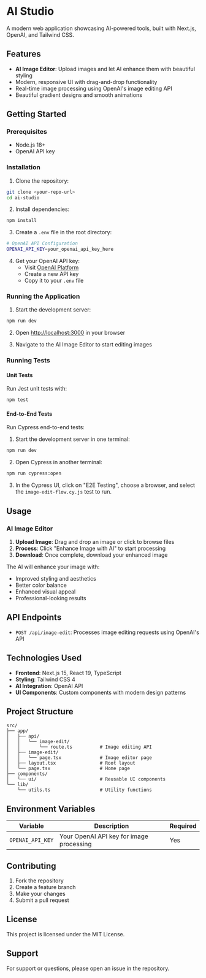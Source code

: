 # AI Studio

A modern web application showcasing AI-powered tools, built with Next.js, OpenAI, and Tailwind CSS.

## Features

-   **AI Image Editor**: Upload images and let AI enhance them with beautiful styling
-   Modern, responsive UI with drag-and-drop functionality
-   Real-time image processing using OpenAI's image editing API
-   Beautiful gradient designs and smooth animations

## Getting Started

### Prerequisites

-   Node.js 18+
-   OpenAI API key

### Installation

1. Clone the repository:

```bash
git clone <your-repo-url>
cd ai-studio
```

2. Install dependencies:

```bash
npm install
```

3. Create a `.env` file in the root directory:

```bash
# OpenAI API Configuration
OPENAI_API_KEY=your_openai_api_key_here
```

4. Get your OpenAI API key:
    - Visit [OpenAI Platform](https://platform.openai.com/api-keys)
    - Create a new API key
    - Copy it to your `.env` file

### Running the Application

1. Start the development server:

```bash
npm run dev
```

2. Open [http://localhost:3000](http://localhost:3000) in your browser

3. Navigate to the AI Image Editor to start editing images

### Running Tests

#### Unit Tests

Run Jest unit tests with:

```bash
npm test
```

#### End-to-End Tests

Run Cypress end-to-end tests:

1. Start the development server in one terminal:

```bash
npm run dev
```

2. Open Cypress in another terminal:

```bash
npm run cypress:open
```

3. In the Cypress UI, click on "E2E Testing", choose a browser, and select the `image-edit-flow.cy.js` test to run.

## Usage

### AI Image Editor

1. **Upload Image**: Drag and drop an image or click to browse files
2. **Process**: Click "Enhance Image with AI" to start processing
3. **Download**: Once complete, download your enhanced image

The AI will enhance your image with:

-   Improved styling and aesthetics
-   Better color balance
-   Enhanced visual appeal
-   Professional-looking results

## API Endpoints

-   `POST /api/image-edit`: Processes image editing requests using OpenAI's API

## Technologies Used

-   **Frontend**: Next.js 15, React 19, TypeScript
-   **Styling**: Tailwind CSS 4
-   **AI Integration**: OpenAI API
-   **UI Components**: Custom components with modern design patterns

## Project Structure

```
src/
├── app/
│   ├── api/
│   │   └── image-edit/
│   │       └── route.ts          # Image editing API
│   ├── image-edit/
│   │   └── page.tsx              # Image editor page
│   ├── layout.tsx                # Root layout
│   └── page.tsx                  # Home page
├── components/
│   └── ui/                       # Reusable UI components
└── lib/
    └── utils.ts                  # Utility functions
```

## Environment Variables

| Variable         | Description                              | Required |
| ---------------- | ---------------------------------------- | -------- |
| `OPENAI_API_KEY` | Your OpenAI API key for image processing | Yes      |

## Contributing

1. Fork the repository
2. Create a feature branch
3. Make your changes
4. Submit a pull request

## License

This project is licensed under the MIT License.

## Support

For support or questions, please open an issue in the repository.
